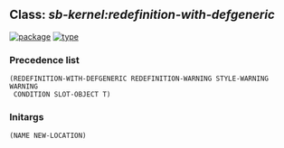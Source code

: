 ## Class: ***sb-kernel:redefinition-with-defgeneric***
[![package](https://img.shields.io/badge/Package-SB--KERNEL-5f9ea0.svg?style=social&colorA=999999)](../) [![type](https://img.shields.io/badge/Type-Class-5f9ea0.svg?style=social&colorA=999999)](../#class) 
### Precedence list
```
(REDEFINITION-WITH-DEFGENERIC REDEFINITION-WARNING STYLE-WARNING WARNING
 CONDITION SLOT-OBJECT T)
```
### Initargs
```
(NAME NEW-LOCATION)
```
